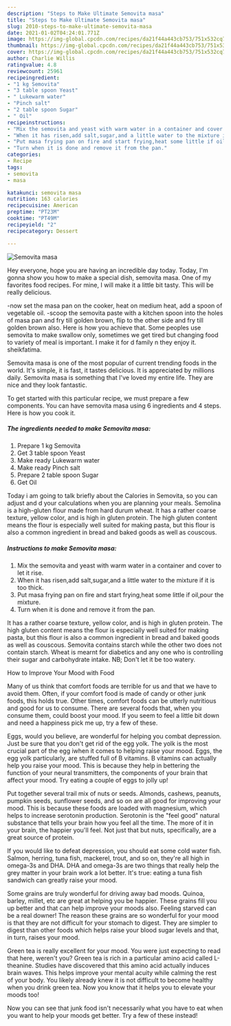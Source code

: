 ```yaml
---
description: "Steps to Make Ultimate Semovita masa"
title: "Steps to Make Ultimate Semovita masa"
slug: 2010-steps-to-make-ultimate-semovita-masa
date: 2021-01-02T04:24:01.771Z
image: https://img-global.cpcdn.com/recipes/da21f44a443cb753/751x532cq70/semovita-masa-recipe-main-photo.jpg
thumbnail: https://img-global.cpcdn.com/recipes/da21f44a443cb753/751x532cq70/semovita-masa-recipe-main-photo.jpg
cover: https://img-global.cpcdn.com/recipes/da21f44a443cb753/751x532cq70/semovita-masa-recipe-main-photo.jpg
author: Charlie Willis
ratingvalue: 4.8
reviewcount: 25961
recipeingredient:
- "1 kg Semovita"
- "3 table spoon Yeast"
- " Lukewarm water"
- "Pinch salt"
- "2 table spoon Sugar"
- " Oil"
recipeinstructions:
- "Mix the semovita and yeast with warm water in a container and cover to let it rise."
- "When it has risen,add salt,sugar,and a little water to the mixture if it is too thick."
- "Put masa frying pan on fire and start frying,heat some little if oil,pour the mixture."
- "Turn when it is done and remove it from the pan."
categories:
- Recipe
tags:
- semovita
- masa

katakunci: semovita masa 
nutrition: 163 calories
recipecuisine: American
preptime: "PT23M"
cooktime: "PT49M"
recipeyield: "2"
recipecategory: Dessert

---
```



![Semovita masa](https://img-global.cpcdn.com/recipes/da21f44a443cb753/751x532cq70/semovita-masa-recipe-main-photo.jpg)

Hey everyone, hope you are having an incredible day today. Today, I'm gonna show you how to make a special dish, semovita masa. One of my favorites food recipes. For mine, I will make it a little bit tasty. This will be really delicious.

-now set the masa pan on the cooker, heat on medium heat, add a spoon of vegetable oil. -scoop the semovita paste with a kitchen spoon into the holes of masa pan and fry till golden brown, flip to the other side and fry till golden brown also. Here is how you achieve that. Some peoples use semovita to make swallow only, sometimes we get tired but changing food to variety of meal is important. I make it for d family n they enjoy it. sheikfatima.

Semovita masa is one of the most popular of current trending foods in the world. It's simple, it is fast, it tastes delicious. It is appreciated by millions daily. Semovita masa is something that I've loved my entire life. They are nice and they look fantastic.


To get started with this particular recipe, we must prepare a few components. You can have semovita masa using 6 ingredients and 4 steps. Here is how you cook it.

<!--inarticleads1-->

##### The ingredients needed to make Semovita masa:

1. Prepare 1 kg Semovita
1. Get 3 table spoon Yeast
1. Make ready  Lukewarm water
1. Make ready Pinch salt
1. Prepare 2 table spoon Sugar
1. Get  Oil


Today i am going to talk briefly about the Calories in Semovita, so you can adjust and d your calculations when you are planning your meals. Semolina is a high-gluten flour made from hard durum wheat. It has a rather coarse texture, yellow color, and is high in gluten protein. The high gluten content means the flour is especially well suited for making pasta, but this flour is also a common ingredient in bread and baked goods as well as couscous. 

<!--inarticleads2-->

##### Instructions to make Semovita masa:

1. Mix the semovita and yeast with warm water in a container and cover to let it rise.
1. When it has risen,add salt,sugar,and a little water to the mixture if it is too thick.
1. Put masa frying pan on fire and start frying,heat some little if oil,pour the mixture.
1. Turn when it is done and remove it from the pan.


It has a rather coarse texture, yellow color, and is high in gluten protein. The high gluten content means the flour is especially well suited for making pasta, but this flour is also a common ingredient in bread and baked goods as well as couscous. Semovita contains starch while the other two does not contain starch. Wheat is mearnt for diabetics and any one who is controlling their sugar and carbohydrate intake. NB; Don&#39;t let it be too watery. 

How to Improve Your Mood with Food


Many of us think that comfort foods are terrible for us and that we have to avoid them. Often, if your comfort food is made of candy or other junk foods, this holds true. Other times, comfort foods can be utterly nutritious and good for us to consume. There are several foods that, when you consume them, could boost your mood. If you seem to feel a little bit down and need a happiness pick me up, try a few of these.

Eggs, would you believe, are wonderful for helping you combat depression. Just be sure that you don't get rid of the egg yolk. The yolk is the most crucial part of the egg iwhen it comes to helping raise your mood. Eggs, the egg yolk particularly, are stuffed full of B vitamins. B vitamins can actually help you raise your mood. This is because they help in bettering the function of your neural transmitters, the components of your brain that affect your mood. Try eating a couple of eggs to jolly up!

Put together several trail mix of nuts or seeds. Almonds, cashews, peanuts, pumpkin seeds, sunflower seeds, and so on are all good for improving your mood. This is because these foods are loaded with magnesium, which helps to increase serotonin production. Serotonin is the "feel good" natural substance that tells your brain how you feel all the time. The more of it in your brain, the happier you'll feel. Not just that but nuts, specifically, are a great source of protein.

If you would like to defeat depression, you should eat some cold water fish. Salmon, herring, tuna fish, mackerel, trout, and so on, they're all high in omega-3s and DHA. DHA and omega-3s are two things that really help the grey matter in your brain work a lot better. It's true: eating a tuna fish sandwich can greatly raise your mood. 

Some grains are truly wonderful for driving away bad moods. Quinoa, barley, millet, etc are great at helping you be happier. These grains fill you up better and that can help improve your moods also. Feeling starved can be a real downer! The reason these grains are so wonderful for your mood is that they are not difficult for your stomach to digest. They are simpler to digest than other foods which helps raise your blood sugar levels and that, in turn, raises your mood.

Green tea is really excellent for your mood. You were just expecting to read that here, weren't you? Green tea is rich in a particular amino acid called L-theanine. Studies have discovered that this amino acid actually induces brain waves. This helps improve your mental acuity while calming the rest of your body. You likely already knew it is not difficult to become healthy when you drink green tea. Now you know that it helps you to elevate your moods too!

Now you can see that junk food isn't necessarily what you have to eat when you want to help your moods get better. Try a few of these instead!

